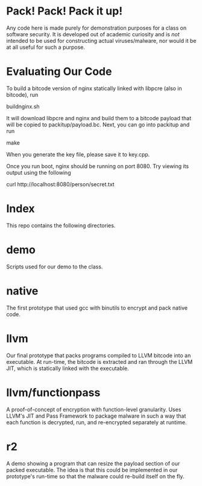 Pack! Pack! Pack it up!
=======================

Any code here is made purely for demonstration purposes for a class on software
security. It is developed out of academic curiosity and is _not_ intended to be 
used for constructing actual viruses/malware, nor would it be at all useful 
for such a purpose.

Evaluating Our Code
===================

To build a bitcode version of nginx statically linked with libpcre 
(also in bitcode), run 

  buildnginx.sh

It will download libpcre and nginx and build them to a bitcode payload that
will be copied to packitup/payload.bc. Next, you can go into packitup and run

  make

When you generate the key file, please save it to key.cpp.

Once you run boot, nginx should be running on port 8080. Try viewing its output
using the following

   curl http://localhost:8080/person/secret.txt

Index
=====

This repo contains the following directories.


demo
====

Scripts used for our demo to the class.

native
======

The first prototype that used gcc with binutils to encrypt and pack native code.

llvm
====

Our final prototype that packs programs compiled to LLVM bitcode into an executable.
At run-time, the bitcode is extracted and ran through the LLVM JIT, which is statically
linked with the executable.

llvm/functionpass
====

A proof-of-concept of encryption with function-level granularity.
Uses LLVM's JIT and Pass Framework to package malware in such a way that each function
is decrypted, run, and re-encrypted separately at runtime.

r2
==

A demo showing a program that can resize the payload section of our packed executable.
The idea is that this could be implemented in our prototype's run-time so that the
malware could re-build itself on the fly.

